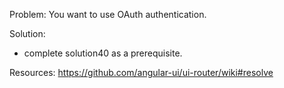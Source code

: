 Problem: You want to use OAuth authentication.

Solution: 
 - complete solution40 as a prerequisite.
  

Resources:
https://github.com/angular-ui/ui-router/wiki#resolve
